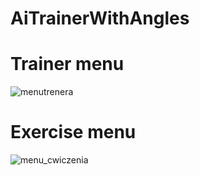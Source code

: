 # AiTrainerWithAngles
# <h1>Trainer menu</h1>
![menutrenera](https://user-images.githubusercontent.com/73878161/177748337-1bbdb5cf-e0f0-483a-be5f-2e6a3c9392ad.jpg)

# <h1>Exercise menu</h1>
![menu_cwiczenia](https://user-images.githubusercontent.com/73878161/177748739-47a4f964-0020-43d2-bc56-785ec085c501.jpg)

